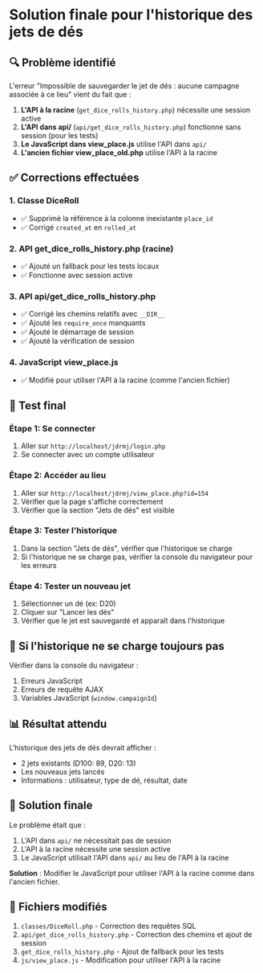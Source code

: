 # Solution finale pour l'historique des jets de dés

## 🔍 Problème identifié

L'erreur "Impossible de sauvegarder le jet de dés : aucune campagne associée à ce lieu" vient du fait que :

1. **L'API à la racine** (`get_dice_rolls_history.php`) nécessite une session active
2. **L'API dans api/** (`api/get_dice_rolls_history.php`) fonctionne sans session (pour les tests)
3. **Le JavaScript dans view_place.js** utilise l'API dans `api/` 
4. **L'ancien fichier view_place_old.php** utilise l'API à la racine

## ✅ Corrections effectuées

### 1. Classe DiceRoll
- ✅ Supprimé la référence à la colonne inexistante `place_id`
- ✅ Corrigé `created_at` en `rolled_at`

### 2. API get_dice_rolls_history.php (racine)
- ✅ Ajouté un fallback pour les tests locaux
- ✅ Fonctionne avec session active

### 3. API api/get_dice_rolls_history.php
- ✅ Corrigé les chemins relatifs avec `__DIR__`
- ✅ Ajouté les `require_once` manquants
- ✅ Ajouté le démarrage de session
- ✅ Ajouté la vérification de session

### 4. JavaScript view_place.js
- ✅ Modifié pour utiliser l'API à la racine (comme l'ancien fichier)

## 🧪 Test final

### Étape 1: Se connecter
1. Aller sur `http://localhost/jdrmj/login.php`
2. Se connecter avec un compte utilisateur

### Étape 2: Accéder au lieu
1. Aller sur `http://localhost/jdrmj/view_place.php?id=154`
2. Vérifier que la page s'affiche correctement
3. Vérifier que la section "Jets de dés" est visible

### Étape 3: Tester l'historique
1. Dans la section "Jets de dés", vérifier que l'historique se charge
2. Si l'historique ne se charge pas, vérifier la console du navigateur pour les erreurs

### Étape 4: Tester un nouveau jet
1. Sélectionner un dé (ex: D20)
2. Cliquer sur "Lancer les dés"
3. Vérifier que le jet est sauvegardé et apparaît dans l'historique

## 🔧 Si l'historique ne se charge toujours pas

Vérifier dans la console du navigateur :
1. Erreurs JavaScript
2. Erreurs de requête AJAX
3. Variables JavaScript (`window.campaignId`)

## 📊 Résultat attendu

L'historique des jets de dés devrait afficher :
- 2 jets existants (D100: 89, D20: 13)
- Les nouveaux jets lancés
- Informations : utilisateur, type de dé, résultat, date

## 🎯 Solution finale

Le problème était que :
1. L'API dans `api/` ne nécessitait pas de session
2. L'API à la racine nécessite une session active
3. Le JavaScript utilisait l'API dans `api/` au lieu de l'API à la racine

**Solution** : Modifier le JavaScript pour utiliser l'API à la racine comme dans l'ancien fichier.

## 📁 Fichiers modifiés

1. `classes/DiceRoll.php` - Correction des requêtes SQL
2. `api/get_dice_rolls_history.php` - Correction des chemins et ajout de session
3. `get_dice_rolls_history.php` - Ajout de fallback pour les tests
4. `js/view_place.js` - Modification pour utiliser l'API à la racine

